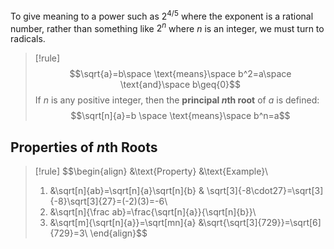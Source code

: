 To give meaning to a power such as $2^{4/5}$ where the exponent is a rational number, rather than something like $2^n$ where $n$ is an integer, we must turn to radicals.

>[!rule]
>$$\sqrt{a}=b\space \text{means}\space b^2=a\space \text{and}\space b\geq{0}$$
>If $n$ is any positive integer, then the **principal $n$th root** of $a$ is defined:
>$$\sqrt[n]{a}=b \space \text{means}\space b^n=a$$

## Properties of $n$th Roots

>[!rule]
>$$\begin{align}
>&\text{Property} &\text{Example}\\
>1. &\sqrt[n]{ab}=\sqrt[n]{a}\sqrt[n]{b} & \sqrt[3]{-8\cdot27}=\sqrt[3]{-8}\sqrt[3]{27}=(-2)(3)=-6\\
>2. &\sqrt[n]{\frac ab}=\frac{\sqrt[n]{a}}{\sqrt[n]{b}}\\
>3. &\sqrt[m]{\sqrt[n]{a}}=\sqrt[mn]{a} &\sqrt{\sqrt[3]{729}}=\sqrt[6]{729}=3\\
>\end{align}$$
